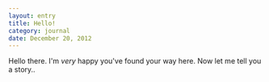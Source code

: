 ```yaml
---
layout: entry
title: Hello!
category: journal
date: December 20, 2012
---
```


Hello there. I'm *very* happy you've found your way here. Now let me tell you
a story..